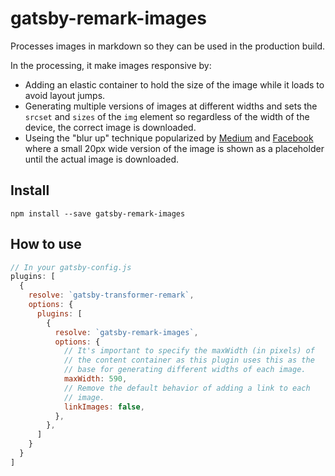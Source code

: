 # gatsby-remark-images

Processes images in markdown so they can be used in the production build.

In the processing, it make images responsive by:

* Adding an elastic container to hold the size of the image while it
  loads to avoid layout jumps.
* Generating multiple versions of images at different widths and sets the
  `srcset` and `sizes` of the `img` element so regardless of the width of the
  device, the correct image is downloaded.
* Useing the "blur up" technique popularized by [Medium][1] and [Facebook][2]
  where a small 20px wide version of the image is shown as a placeholder
  until the actual image is downloaded.

## Install

`npm install --save gatsby-remark-images`

## How to use

```javascript
// In your gatsby-config.js
plugins: [
  {
    resolve: `gatsby-transformer-remark`,
    options: {
      plugins: [
        {
          resolve: `gatsby-remark-images`,
          options: {
            // It's important to specify the maxWidth (in pixels) of
            // the content container as this plugin uses this as the
            // base for generating different widths of each image.
            maxWidth: 590,
            // Remove the default behavior of adding a link to each
            // image.
            linkImages: false,
          },
        },
      ]
    }
  }
]
```

[1]: https://jmperezperez.com/medium-image-progressive-loading-placeholder/
[2]: https://code.facebook.com/posts/991252547593574/the-technology-behind-preview-photos/
